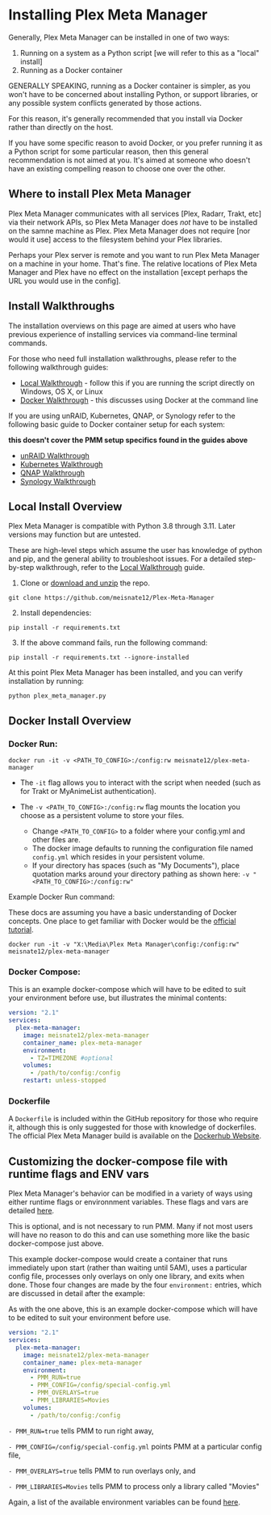 # Installing Plex Meta Manager

Generally, Plex Meta Manager can be installed in one of two ways:

1. Running on a system as a Python script [we will refer to this as a "local" install]
2. Running as a Docker container

GENERALLY SPEAKING, running as a Docker container is simpler, as you won't have to be concerned about installing Python, or support libraries, or any possible system conflicts generated by those actions.

For this reason, it's generally recommended that you install via Docker rather than directly on the host.

If you have some specific reason to avoid Docker, or you prefer running it as a Python script for some particular reason, then this general recommendation is not aimed at you.  It's aimed at someone who doesn't have an existing compelling reason to choose one over the other.

## Where to install Plex Meta Manager

Plex Meta Manager communicates with all services [Plex, Radarr, Trakt, etc] via their network APIs, so Plex Meta Manager does *not* have to be installed on the samne machine as Plex.  Plex Meta Manager does not require [nor would it use] access to the filesystem behind your Plex libraries.

Perhaps your Plex server is remote and you want to run Plex Meta Manager on a machine in your home.  That's fine.  The relative locations of Plex Meta Manager and Plex have no effect on the installation [except perhaps the URL you would use in the config].

## Install Walkthroughs

The installation overviews on this page are aimed at users who have previous experience of installing services via command-line terminal commands.

For those who need full installation walkthroughs, please refer to the following walkthrough guides:

  * [Local Walkthrough](guides/local.md) - follow this if you are running the script directly on Windows, OS X, or Linux
  * [Docker Walkthrough](guides/docker.md) - this discusses using Docker at the command line

If you are using unRAID, Kubernetes, QNAP, or Synology refer to the following basic guide to Docker container setup for each system:

**this doesn't cover the PMM setup specifics found in the guides above**

  * [unRAID Walkthrough](guides/unraid.md)
  * [Kubernetes Walkthrough](guides/kubernetes.md)
  * [QNAP Walkthrough](guides/qnap.md)
  * [Synology Walkthrough](guides/synology.md)

## Local Install Overview

Plex Meta Manager is compatible with Python 3.8 through 3.11. Later versions may function but are untested.

These are high-level steps which assume the user has knowledge of python and pip, and the general ability to troubleshoot issues. For a detailed step-by-step walkthrough, refer to the [Local Walkthrough](guides/local.md) guide.

1. Clone or [download and unzip](https://github.com/meisnate12/Plex-Meta-Manager/archive/refs/heads/master.zip) the repo.

```shell
git clone https://github.com/meisnate12/Plex-Meta-Manager
```
2. Install dependencies:

```shell
pip install -r requirements.txt
```

3. If the above command fails, run the following command:

```shell
pip install -r requirements.txt --ignore-installed
```

At this point Plex Meta Manager has been installed, and you can verify installation by running:

```shell
python plex_meta_manager.py
```

## Docker Install Overview

### Docker Run:

```shell
docker run -it -v <PATH_TO_CONFIG>:/config:rw meisnate12/plex-meta-manager
```

- The `-it` flag allows you to interact with the script when needed (such as for Trakt or MyAnimeList authentication).
- The `-v <PATH_TO_CONFIG>:/config:rw` flag mounts the location you choose as a persistent volume to store your files.

    * Change `<PATH_TO_CONFIG>` to a folder where your config.yml and other files are.
    * The docker image defaults to running the configuration file named `config.yml` which resides in your persistent volume.
    * If your directory has spaces (such as "My Documents"), place quotation marks around your directory pathing as shown here: `-v "<PATH_TO_CONFIG>:/config:rw"`


Example Docker Run command:

These docs are assuming you have a basic understanding of Docker concepts.  One place to get familiar with Docker would be the [official tutorial](https://www.docker.com/101-tutorial/).

```shell
docker run -it -v "X:\Media\Plex Meta Manager\config:/config:rw" meisnate12/plex-meta-manager
```

### Docker Compose:

This is an example docker-compose which will have to be edited to suit your environment before use, but illustrates the minimal contents:

```yaml
version: "2.1"
services:
  plex-meta-manager:
    image: meisnate12/plex-meta-manager
    container_name: plex-meta-manager
    environment:
      - TZ=TIMEZONE #optional
    volumes:
      - /path/to/config:/config
    restart: unless-stopped
```

### Dockerfile

A `Dockerfile` is included within the GitHub repository for those who require it, although this is only suggested for those with knowledge of dockerfiles. The official Plex Meta Manager build is available on the [Dockerhub Website](https://hub.docker.com/r/meisnate12/plex-meta-manager).

## Customizing the docker-compose file with runtime flags and ENV vars

Plex Meta Manager's behavior can be modified in a variety of ways using either runtime flags or environnment variables.  These flags and vars are detailed [here](../essentials/environmental.md).

This is optional, and is not necessary to run PMM.  Many if not most users will have no reason to do this and can use something more like the basic docker-compose just above.

This example docker-compose would create a container that runs immediately upon start (rather than waiting until 5AM), uses a particular config file, processes only overlays on only one library, and exits when done.  Those four changes are made by the four `environment:` entries, which are discussed in detail after the example:

As with the one above, this is an example docker-compose which will have to be edited to suit your environment before use.

```yaml
version: "2.1"
services:
  plex-meta-manager:
    image: meisnate12/plex-meta-manager
    container_name: plex-meta-manager
    environment:
      - PMM_RUN=true
      - PMM_CONFIG=/config/special-config.yml
      - PMM_OVERLAYS=true
      - PMM_LIBRARIES=Movies
    volumes:
      - /path/to/config:/config
```

`- PMM_RUN=true` tells PMM to run right away,

`- PMM_CONFIG=/config/special-config.yml` points PMM at a particular config file,

`- PMM_OVERLAYS=true` tells PMM to run overlays only, and 

`- PMM_LIBRARIES=Movies` tells PMM to process only a library called "Movies"

Again, a list of the available environment variables can be found [here](../essentials/environmental.md).
